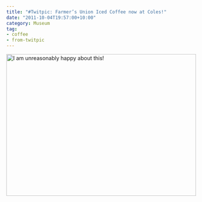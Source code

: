 ```yaml
---
title: "#Twitpic: Farmer’s Union Iced Coffee now at Coles!"
date: "2011-10-04T19:57:00+10:00"
category: Museum
tag:
- coffee
- from-twitpic
---
```

<p><img src="https://rubenerd.com/files/2011/colesfarmersunion.jpg" srcset="https://rubenerd.com/files/2011/colesfarmersunion.jpg 1x, https://rubenerd.com/files/2011/colesfarmersunion@2x.jpg 2x" alt="I am unreasonably happy about this!" style="width:500px; height:374px" /></p>

